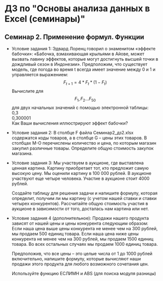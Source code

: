 # ДЗ по "Основы анализа данных в Excel (семинары)"

## Семинар 2. Применение формул. Функции

- Условие задания 1: Эдвард Лоренц говорил о знаменитом «эффекте бабочки»: «Бабочка, взмахивающая крыльями в Айове, может вызвать лавину эффектов, которые могут достигнуть высшей точки в дождливый сезон в Индонезии».
Предположим, что существует модель, где погода во время t всегда имеет значение между 0 и 1 и управляется выражением:$$F_{t+1}=4*F_t*(1-F_t)$$Вычислите для $$F_1, F_2...F_{50}$$ для двух начальных значений с помощью электронной таблицы:  
0,3  
0,300001  
Как Ваши вычисления иллюстрируют эффект бабочки?   

- Условие задания 2: В столбце F файла Cеминар2_дз2.xlsx содержатся коды товаров, а в столбце G – цены этих товаров. В столбцах М-О перечислены количество и цена, по которым магазин закупил различные товары. Определите общую стоимость закупок магазина.

- Условие задания 3: Мы участвуем в аукционе, где выставлена ценная картина. Картину приобретает тот, кто предложит самую высокую цену. Мы оценили картину в 100 000 рублей. В аукционе участвуют еще четыре человека. Участие в аукционе стоит 4000 рублей.  

    Создайте таблицу для решения задачи и напишите формулу, которая определит, получим ли мы картину (с учетом нашей ставки и ставки четырех конкурентов). 
    Рассчитайте общую стоимость участия в аукционе в зависимости от того, досталась нам картина или нет.

- Условие задания 4 (дополнительное):
Продажи нашего продукта зависят от нашей цены и цены конкурента следующим образом:
Если наша цена выше цены конкурента не менее чем на 300 рублей, мы продаем 500 единиц товара.
Если наша цена ниже цены конкурента не менее чем на 300 рублей, мы продаем 1500 единиц товара. Во всех остальных случаях мы продаем 1000 единиц товара.  

    Предположив, что все цены – это целые числа от 1 до 1000 рублей включительно, напишите формулу, которые вычисляют наши продажи этого продукта для любого возможного сочетания цен.  

    Используйте функцию ЕСЛИМН и ABS (для поиска модуля разницы)
